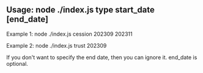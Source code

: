 
Usage: node ./index.js type start_date [end_date]
-
Example 1: node ./index.js cession 202309 202311
>
Example 2: node ./index.js trust 202309
>
If you don't want to specify the end date, then you can ignore it. end_date is optional.